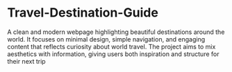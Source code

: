# Travel-Destination-Guide
A clean and modern webpage highlighting beautiful destinations around the world. It focuses on minimal design, simple navigation, and engaging content that reflects curiosity about world travel. The project aims to mix aesthetics with information, giving users both inspiration and structure for their next trip

